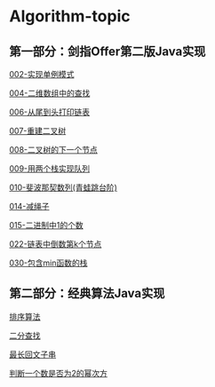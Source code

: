 # Algorithm-topic
## 第一部分：剑指Offer第二版Java实现


[002-实现单例模式](https://github.com/Bameirilyo/Algorithm-topic/tree/master/%E5%89%91%E6%8C%87offer/002-%E5%AE%9E%E7%8E%B0Singleton%E6%A8%A1%E5%BC%8F)

[004-二维数组中的查找](https://github.com/Bameirilyo/Algorithm-topic/tree/master/%E5%89%91%E6%8C%87offer/004-%E4%BA%8C%E7%BB%B4%E6%95%B0%E7%BB%84%E4%B8%AD%E7%9A%84%E6%9F%A5%E6%89%BE)


[006-从尾到头打印链表](https://github.com/Bameirilyo/Algorithm-topic/tree/master/%E5%89%91%E6%8C%87offer/006-%E4%BB%8E%E5%B0%BE%E5%88%B0%E5%A4%B4%E6%89%93%E5%8D%B0%E9%93%BE%E8%A1%A8)

[007-重建二叉树](https://github.com/Bameirilyo/Algorithm-topic/tree/master/%E5%89%91%E6%8C%87offer/007-%E9%87%8D%E5%BB%BA%E4%BA%8C%E5%8F%89%E6%A0%91)

[008-二叉树的下一个节点](https://github.com/Bameirilyo/Algorithm-topic/tree/master/%E5%89%91%E6%8C%87offer/008-%E4%BA%8C%E5%8F%89%E6%A0%91%E7%9A%84%E4%B8%8B%E4%B8%80%E4%B8%AA%E8%8A%82%E7%82%B9)

[009-用两个栈实现队列](https://github.com/Bameirilyo/Algorithm-topic/tree/master/%E5%89%91%E6%8C%87offer/009-%E7%94%A8%E4%B8%A4%E4%B8%AA%E6%A0%88%E5%AE%9E%E7%8E%B0%E9%98%9F%E5%88%97)

[010-斐波那契数列(青蛙跳台阶)](https://github.com/Bameirilyo/Algorithm-topic/tree/master/%E5%89%91%E6%8C%87offer/010-%E6%96%90%E6%B3%A2%E9%82%A3%E5%A5%91%E6%95%B0%E5%88%97(%E9%9D%92%E8%9B%99%E8%B7%B3%E5%8F%B0%E9%98%B6))

[014-减绳子](https://github.com/Bameirilyo/Algorithm-topic/tree/master/%E5%89%91%E6%8C%87offer/014-%E5%87%8F%E7%BB%B3%E5%AD%90)

[015-二进制中1的个数](https://github.com/Bameirilyo/Algorithm-topic/tree/master/%E5%89%91%E6%8C%87offer/015-%E4%BA%8C%E8%BF%9B%E5%88%B6%E4%B8%AD1%E7%9A%84%E4%B8%AA%E6%95%B0)

[022-链表中倒数第k个节点](https://github.com/Bameirilyo/Algorithm-topic/tree/master/%E5%89%91%E6%8C%87offer/022-%E9%93%BE%E8%A1%A8%E4%B8%AD%E5%80%92%E6%95%B0%E7%AC%ACk%E4%B8%AA%E8%8A%82%E7%82%B9)

[030-包含min函数的栈](https://github.com/Bameirilyo/Algorithm-topic/tree/master/%E5%89%91%E6%8C%87offer/030-%E5%8C%85%E5%90%ABmin%E5%87%BD%E6%95%B0%E7%9A%84%E6%A0%88)


## 第二部分：经典算法Java实现
[排序算法](https://github.com/Bameirilyo/Algorithm-topic/tree/master/%E7%BB%8F%E5%85%B8%E7%AE%97%E6%B3%95/%E6%8E%92%E5%BA%8F%E7%AE%97%E6%B3%95)

[二分查找](https://github.com/Bameirilyo/Algorithm-topic/tree/master/%E7%BB%8F%E5%85%B8%E7%AE%97%E6%B3%95/%E4%BA%8C%E5%88%86%E6%9F%A5%E6%89%BE)

[最长回文子串]()

[判断一个数是否为2的幂次方](https://github.com/Bameirilyo/Algorithm-topic/tree/master/%E7%BB%8F%E5%85%B8%E7%AE%97%E6%B3%95/%E5%88%A4%E6%96%AD%E4%B8%80%E4%B8%AA%E6%95%B0%E6%98%AF%E5%90%A6%E4%B8%BA2%E7%9A%84%E5%B9%82%E6%AC%A1%E6%96%B9)


